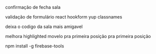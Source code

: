 confirmação de fecha sala

validação de formulário
react hookform 
yup 
classnames

deixa o codigo da sala mais amigavel

melhora highlighted movelo pra primeira posição pra primeira posição 

npm install -g firebase-tools
